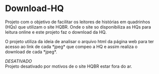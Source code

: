 # Download-HQ

<p>Projeto com o objetivo de facilitar os leitores de histórias em quadrinhos (HQs) que utilizam o site HQBR. Onde o site so disponibiliza 
as HQs para leitura online e este projeto faz o download da HQ.</p>
<p>O projeto utiliza da ideia de analisar o arquivo html da página web para ter acesso ao link de cada *jpeg* que compeo a HQ e assim realiza o download de cada *jpeg*.</p>

*DESATIVADO*<br />
Projeto desativado por motivos de o site HQBR estar fora do ar. 
